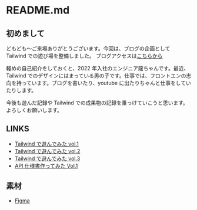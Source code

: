# README.md

## 初めまして

どもども～ご来場ありがとうございます。今回は、ブログの企画として Tailwind での遊び場を整備しました。
ブログアクセスは[こちらから](https://tech-lab-engineer.sios.jp/archives/log/20221026_ryu/)

軽めの自己紹介をしておくと、2022 年入社のエンジニア龍ちゃんです。最近、Tailwind でのデザインにはまっている男の子です。仕事では、フロントエンの志向を持っています。ブログを書いたり、youtube に出たりちゃんと仕事をしていたりします。

今後も遊んだ記録や Tailwind での成果物の記録を乗っけていこうと思います。よろしくお願いします。

## LINKS

- [Tailwind で遊んでみた vol.1](https://reiryusti.github.io/mypage/public/vol1.html)
- [Tailwind で遊んでみた vol.2](https://reiryusti.github.io/mypage/public/vol2.html)
- [Tailwind で遊んでみた vol.3](https://reiryusti.github.io/mypage/public/vol3.html)
- [API 仕様書作ってみた Vol.1](https://reiryusti.github.io/mypage/public/APIspecificationVol1.html)

## 素材

- [Figma](https://www.figma.com/file/KnfpJxFEPF6SKlXj8ZJoNX/Blog%E7%94%A8?node-id=0%3A1)

